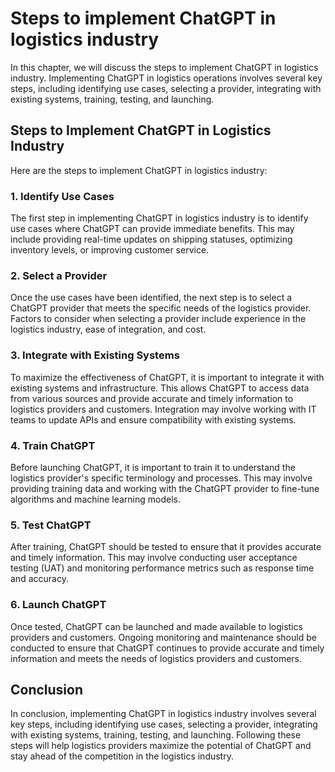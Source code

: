 Steps to implement ChatGPT in logistics industry
=======================================================================================================

In this chapter, we will discuss the steps to implement ChatGPT in logistics industry. Implementing ChatGPT in logistics operations involves several key steps, including identifying use cases, selecting a provider, integrating with existing systems, training, testing, and launching.

Steps to Implement ChatGPT in Logistics Industry
------------------------------------------------

Here are the steps to implement ChatGPT in logistics industry:

### 1. Identify Use Cases

The first step in implementing ChatGPT in logistics industry is to identify use cases where ChatGPT can provide immediate benefits. This may include providing real-time updates on shipping statuses, optimizing inventory levels, or improving customer service.

### 2. Select a Provider

Once the use cases have been identified, the next step is to select a ChatGPT provider that meets the specific needs of the logistics provider. Factors to consider when selecting a provider include experience in the logistics industry, ease of integration, and cost.

### 3. Integrate with Existing Systems

To maximize the effectiveness of ChatGPT, it is important to integrate it with existing systems and infrastructure. This allows ChatGPT to access data from various sources and provide accurate and timely information to logistics providers and customers. Integration may involve working with IT teams to update APIs and ensure compatibility with existing systems.

### 4. Train ChatGPT

Before launching ChatGPT, it is important to train it to understand the logistics provider's specific terminology and processes. This may involve providing training data and working with the ChatGPT provider to fine-tune algorithms and machine learning models.

### 5. Test ChatGPT

After training, ChatGPT should be tested to ensure that it provides accurate and timely information. This may involve conducting user acceptance testing (UAT) and monitoring performance metrics such as response time and accuracy.

### 6. Launch ChatGPT

Once tested, ChatGPT can be launched and made available to logistics providers and customers. Ongoing monitoring and maintenance should be conducted to ensure that ChatGPT continues to provide accurate and timely information and meets the needs of logistics providers and customers.

Conclusion
----------

In conclusion, implementing ChatGPT in logistics industry involves several key steps, including identifying use cases, selecting a provider, integrating with existing systems, training, testing, and launching. Following these steps will help logistics providers maximize the potential of ChatGPT and stay ahead of the competition in the logistics industry.
